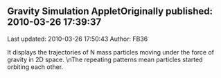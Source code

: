 ## Gravity Simulation AppletOriginally published: 2010-03-26 17:39:37 
Last updated: 2010-03-26 17:50:43 
Author: FB36  
 
It displays the trajectories of N mass particles moving under the force of gravity in 2D space.\nThe repeating patterns mean particles started orbiting each other.